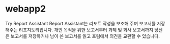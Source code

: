 # webapp2
Try Report Assistant
Report Assistant는 리포트 작성을 보조해 주며 보고서를 저장해주는 리포지토리입니다.
개인 목적을 위한 보고서부터 과제 및 회사 보고서까지 당신은 보고서를 저장하거나 남이 쓴 보고서를 읽고 포럼에서 의견을 교환할 수 있습니다.
